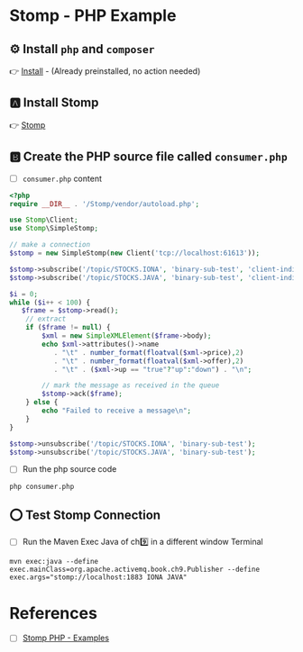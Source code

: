 # Stomp - PHP Example

## :gear: Install `php` and `composer`

:point_right: [Install](installation) - (Already preinstalled, no action needed)

## :a: Install Stomp

:point_right: [Stomp](Stomp)

## :b: Create the PHP source file called `consumer.php`

- [ ] `consumer.php` content

```php
<?php
require __DIR__ . '/Stomp/vendor/autoload.php';

use Stomp\Client;
use Stomp\SimpleStomp;

// make a connection
$stomp = new SimpleStomp(new Client('tcp://localhost:61613'));

$stomp->subscribe('/topic/STOCKS.IONA', 'binary-sub-test', 'client-individual');
$stomp->subscribe('/topic/STOCKS.JAVA', 'binary-sub-test', 'client-individual');

$i = 0;
while ($i++ < 100) {
   $frame = $stomp->read();
    // extract
    if ($frame != null) {
        $xml = new SimpleXMLElement($frame->body);
        echo $xml->attributes()->name
           . "\t" . number_format(floatval($xml->price),2)
           . "\t" . number_format(floatval($xml->offer),2)
           . "\t" . ($xml->up == "true"?"up":"down") . "\n";

        // mark the message as received in the queue
        $stomp->ack($frame);
    } else {
        echo "Failed to receive a message\n";
    }
}

$stomp->unsubscribe('/topic/STOCKS.IONA', 'binary-sub-test');
$stomp->unsubscribe('/topic/STOCKS.JAVA', 'binary-sub-test');
```

- [ ] Run the php source code

```
php consumer.php
```

## :o: Test Stomp Connection

- [ ] Run the Maven Exec Java of ch:nine: in a different window Terminal

```
mvn exec:java --define exec.mainClass=org.apache.activemq.book.ch9.Publisher --define exec.args="stomp://localhost:1883 IONA JAVA" 
```

# References

- [ ] [Stomp PHP - Examples](https://github.com/stomp-php/stomp-php-examples)
